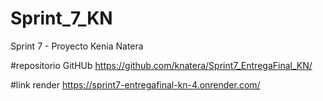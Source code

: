 # Sprint_7_KN
Sprint 7 - Proyecto Kenia Natera


#repositorio GitHUb
https://github.com/knatera/Sprint7_EntregaFinal_KN/

#link render
https://sprint7-entregafinal-kn-4.onrender.com/
